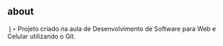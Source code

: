 ## about

❘‣ Projeto criado na aula de Desenvolvimento de Software para Web e Celular utilizando o Git.
